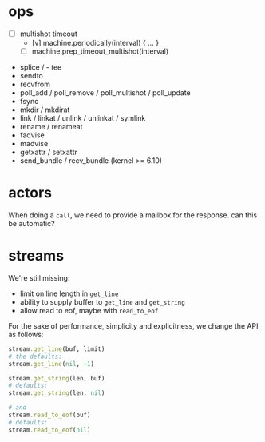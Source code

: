 # ops

- [ ] multishot timeout
  - [v] machine.periodically(interval) { ... }
  - [ ] machine.prep_timeout_multishot(interval)

- splice / - tee
- sendto
- recvfrom
- poll_add / poll_remove / poll_multishot / poll_update
- fsync
- mkdir / mkdirat
- link / linkat / unlink / unlinkat / symlink
- rename / renameat
- fadvise
- madvise
- getxattr / setxattr
- send_bundle / recv_bundle (kernel >= 6.10)

# actors

When doing a `call`, we need to provide a mailbox for the response. can this be
automatic?

# streams

We're still missing:

- limit on line length in `get_line`
- ability to supply buffer to `get_line` and `get_string`
- allow read to eof, maybe with `read_to_eof`

For the sake of performance, simplicity and explicitness, we change the API as follows:

```ruby
stream.get_line(buf, limit)
# the defaults:
stream.get_line(nil, -1)

stream.get_string(len, buf)
# defaults:
stream.get_string(len, nil)

# and
stream.read_to_eof(buf)
# defaults:
stream.read_to_eof(nil)
```

